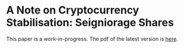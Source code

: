 # A Note on Cryptocurrency Stabilisation: Seigniorage Shares

This paper is a work-in-progress. The pdf of the latest version is
[here](paper.pdf).
